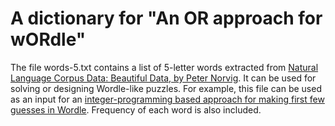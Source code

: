 # A dictionary for "An OR approach for wORdle"

The file words-5.txt contains a list of 5-letter words extracted from [Natural
Language Corpus Data: Beautiful Data, by Peter
Norvig](http://norvig.com/ngrams/). It can be used for solving or designing
Wordle-like puzzles. For example, this file can be used as an input for an
[integer-programming based approach for making first few guesses in Wordle](https://www.ieor.iitb.ac.in/files/faculty/amahajan/pubs/lakhani2023or.pdf).
Frequency of each word is also included.

